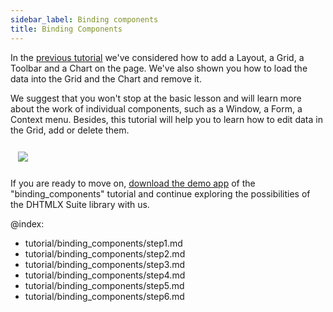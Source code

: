 ```yaml
---
sidebar_label: Binding components
title: Binding Components
---          
```


In the [previous tutorial](tutorial/basic_application/index.md) we've considered how to add a Layout, a Grid, a Toolbar and a Chart on the page. 
We've also shown you how to load the data into the Grid and the Chart and remove it.

We suggest that you won't stop at the basic lesson and will learn more about the work of individual components, such as a Window, a Form, a Context menu. 
Besides, this tutorial will help you to learn how to edit data in the Grid, add or delete them.

<img style="margin: 12px" src="tutorial/binding_components/binding_components.png"/>

If you are ready to move on, [download the demo app](https://dhtmlx.com/x/download/docs/binding_components.zip) of the "binding_components" tutorial and continue exploring the possibilities of the DHTMLX Suite library with us.

<div id="tutorial_step">
    <a id="get_started" href="tutorial/binding_components/step1.md"></a>
</div>



@index:
- tutorial/binding_components/step1.md
- tutorial/binding_components/step2.md
- tutorial/binding_components/step3.md
- tutorial/binding_components/step4.md
- tutorial/binding_components/step5.md
- tutorial/binding_components/step6.md








